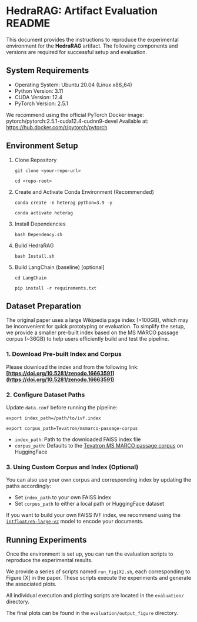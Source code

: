 # HedraRAG: Artifact Evaluation README

This document provides the instructions to reproduce the experimental environment for the **HedraRAG** artifact. The following components and versions are required for successful setup and evaluation.

## System Requirements

- Operating System: Ubuntu 20.04 (Linux x86_64)
- Python Version: 3.11
- CUDA Version: 12.4
- PyTorch Version: 2.5.1

We recommend using the official PyTorch Docker image: pytorch/pytorch:2.5.1-cuda12.4-cudnn9-devel
Available at: https://hub.docker.com/r/pytorch/pytorch

## Environment Setup

1. Clone Repository

   ```git clone <your-repo-url>```

   ```cd <repo-root>```

2. Create and Activate Conda Environment (Recommended)

   ```conda create -n heterag python=3.9 -y```

   ```conda activate heterag```

3. Install Dependencies

   ```bash Dependency.sh```

6. Build HedraRAG

   ```bash Install.sh```

7. Build LangChain (baseline) [optional]

   ```cd LangChain```

   ```pip install -r requirements.txt```

## Dataset Preparation

The original paper uses a large Wikipedia page index (>100GB), which may be inconvenient for quick prototyping or evaluation. To simplify the setup, we provide a smaller pre-built index based on the MS MARCO passage corpus (~36GB) to help users efficiently build and test the pipeline.

### 1. Download Pre-built Index and Corpus

Please download the index and from the following link: **[https://doi.org/10.5281/zenodo.16663591](https://doi.org/10.5281/zenodo.16663591)**

### 2. Configure Dataset Paths

Update `data.conf` before running the pipeline:

```
export index_path=/path/to/ivf.index

export corpus_path=Tevatron/msmarco-passage-corpus
```

- `index_path`: Path to the downloaded FAISS index file
- `corpus_path`: Defaults to the [Tevatron MS MARCO passage corpus](https://huggingface.co/datasets/Tevatron/msmarco-passage-corpus) on HuggingFace

### 3. Using Custom Corpus and Index (Optional)

You can also use your own corpus and corresponding index by updating the paths accordingly:

- Set `index_path` to your own FAISS index
- Set `corpus_path` to either a local path or HuggingFace dataset

If you want to build your own FAISS IVF index, we recommend using the [`intfloat/e5-large-v2`](https://huggingface.co/intfloat/e5-large-v2) model to encode your documents.

## Running Experiments

Once the environment is set up, you can run the evaluation scripts to reproduce the experimental results.

We provide a series of scripts named `run_fig[X].sh`, each corresponding to Figure [X] in the paper. These scripts execute the experiments and generate the associated plots.

All individual execution and plotting scripts are located in the `evaluation/` directory.

The final plots can be found in the `evaluation/output_figure` directory.
